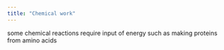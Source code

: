 ```yaml
---
title: "Chemical work"
---
```

some chemical reactions require input of energy such as making proteins from amino acids

